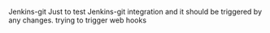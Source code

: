 Jenkins-git
Just to test Jenkins-git integration
and it should be triggered by any changes.
trying to trigger web hooks
